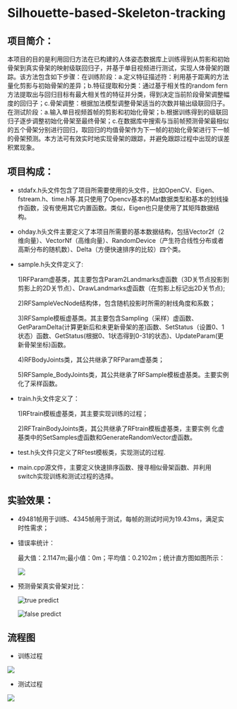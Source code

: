 # Silhouette-based-Skeleton-tracking
## 项目简介：
本项目的目的是利用回归方法在已构建的人体姿态数据库上训练得到从剪影和初始骨架到真实骨架的映射级联回归子，并基于单目视频进行测试，实现人体骨架的跟踪。该方法包含如下步骤：在训练阶段：a.定义特征描述符：利用基于距离的方法量化剪影与初始骨架的差异；b.特征提取和分类：通过基于相关性的random fern方法提取出与回归目标有最大相关性的特征并分类，得到决定当前阶段骨架调整幅度的回归子；c.骨架调整：根据加法模型调整骨架适当的次数并输出级联回归子。在测试阶段：a.输入单目视频首帧的剪影和初始化骨架；b.根据训练得到的级联回归子逐步调整初始化骨架至最终骨架；c.在数据库中搜索与当前帧预测骨架最相似的五个骨架分别进行回归，取回归的均值骨架作为下一帧的初始化骨架进行下一帧的骨架预测。本方法可有效实时地实现骨架的跟踪，并避免跟踪过程中出现的误差积累现象。
## 项目构成：
- stdafx.h头文件包含了项目所需要使用的头文件，比如OpenCV、Eigen、fstream.h、time.h等.其只使用了Opencv基本的Mat数据类型和基本的划线操作函数，没有使用其它内置函数。类似，Eigen也只是使用了其矩阵数据结构。

- ohday.h头文件主要定义了本项目所需要的基本数据结构，包括Vector2f（2维向量）、VectorNf（高维向量）、RandomDevice（产生符合线性分布或者高斯分布的随机数）、Delta（方便快速排序的比较）四个类。

- sample.h头文件定义了:

 	1)RFParam虚基类，其主要包含Param2Landmarks虚函数（3D关节点投影到剪影上的2D关节点）、DrawLandmarks虚函数（在剪影上标记出2D关节点);

	2)RFSampleVecNode结构体，包含随机投影时所需的射线角度和系数；

	3)RFSample模板虚基类。其主要包含Sampling（采样）虚函数、GetParamDelta(计算更新后和未更新骨架的差)函数、SetStatus（设置0、1状态）函数、GetStatus(根据0、1状态得到0-31的状态)、UpdateParam(更新骨架坐标)函数。

	4)RFBodyJoints类，其公共继承了RFParam虚基类；

	5)RFSample_BodyJoints类，其公共继承了RFSample模板虚基类。主要实例化了采样函数。  

- train.h头文件定义了：

	1)RFtrain模板虚基类，其主要实现训练的过程；

 	2)RFTrainBodyJoints类，其公共继承了RFtrain模板虚基类，主要实例 化虚基类中的SetSamples虚函数和GenerateRandomVector虚函数。
- test.h头文件只定义了RFtest模板类，实现测试的过程.

- main.cpp源文件，主要定义快速排序函数、搜寻相似骨架函数、并利用switch实现训练和测试过程的选择。


## 实验效果：
- 49481帧用于训练、4345帧用于测试，每帧的测试时间为19.43ms，满足实时性需求；
- 错误率统计：

	最大值：2.1147m;最小值：0m；平均值：0.2102m；统计直方图如图所示：

	![](https://i.imgur.com/QCXTCCJ.png)


- 预测骨架真实骨架对比：

	![true predict](https://i.imgur.com/VfOY6B2.png)

	![false predict](https://i.imgur.com/JipqBPI.png)

## 流程图
- 训练过程

![](https://i.imgur.com/s1X60KS.png)

- 测试过程

![](https://i.imgur.com/hSOSW0H.png)
